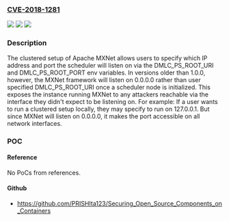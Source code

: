 ### [CVE-2018-1281](https://cve.mitre.org/cgi-bin/cvename.cgi?name=CVE-2018-1281)
![](https://img.shields.io/static/v1?label=Product&message=Apache%20MXNet&color=blue)
![](https://img.shields.io/static/v1?label=Version&message=versions%20older%20than%201.0.0%20&color=brightgreen)
![](https://img.shields.io/static/v1?label=Vulnerability&message=Allows%20unauthorized%20access&color=brightgreen)

### Description

The clustered setup of Apache MXNet allows users to specify which IP address and port the scheduler will listen on via the DMLC_PS_ROOT_URI and DMLC_PS_ROOT_PORT env variables. In versions older than 1.0.0, however, the MXNet framework will listen on 0.0.0.0 rather than user specified DMLC_PS_ROOT_URI once a scheduler node is initialized. This exposes the instance running MXNet to any attackers reachable via the interface they didn't expect to be listening on. For example: If a user wants to run a clustered setup locally, they may specify to run on 127.0.0.1. But since MXNet will listen on 0.0.0.0, it makes the port accessible on all network interfaces.

### POC

#### Reference
No PoCs from references.

#### Github
- https://github.com/PRISHIta123/Securing_Open_Source_Components_on_Containers

